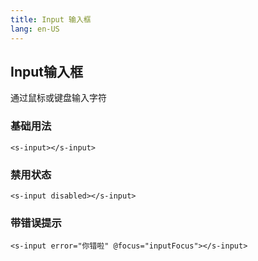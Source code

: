 ```yaml
---
title: Input 输入框
lang: en-US
---
```



## Input输入框

通过鼠标或键盘输入字符

### 基础用法
<ClientOnly>
  <input-demo-1></input-demo-1>
</ClientOnly>


```vue
<s-input></s-input>
```

### 禁用状态
<ClientOnly>
  <input-demo-2></input-demo-2>
</ClientOnly>


```vue
<s-input disabled></s-input>
```

### 带错误提示
<ClientOnly>
  <input-demo-3></input-demo-3>
</ClientOnly>


```vue
<s-input error="你错啦" @focus="inputFocus"></s-input>
```